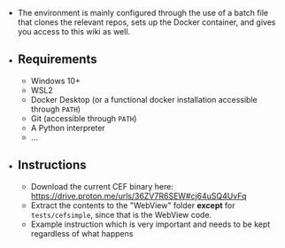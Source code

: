 - The environment is mainly configured through the use of a batch file that clones the relevant repos, sets up the Docker container, and gives you access to this wiki as well.
- ## Requirements
	- Windows 10+
	- WSL2
	- Docker Desktop (or a functional docker installation accessible through `PATH`)
	- Git (accessible through `PATH`)
	- A Python interpreter
	- ...
- ## Instructions
	- Download the current CEF binary here: https://drive.proton.me/urls/36ZV7R6SEW#cj64uSQ4UvFq
	- Extract the contents to the "WebView" folder **except** for `tests/cefsimple`, since that is the WebView code.
	- Example instruction which is very important and needs to be kept regardless of what happens